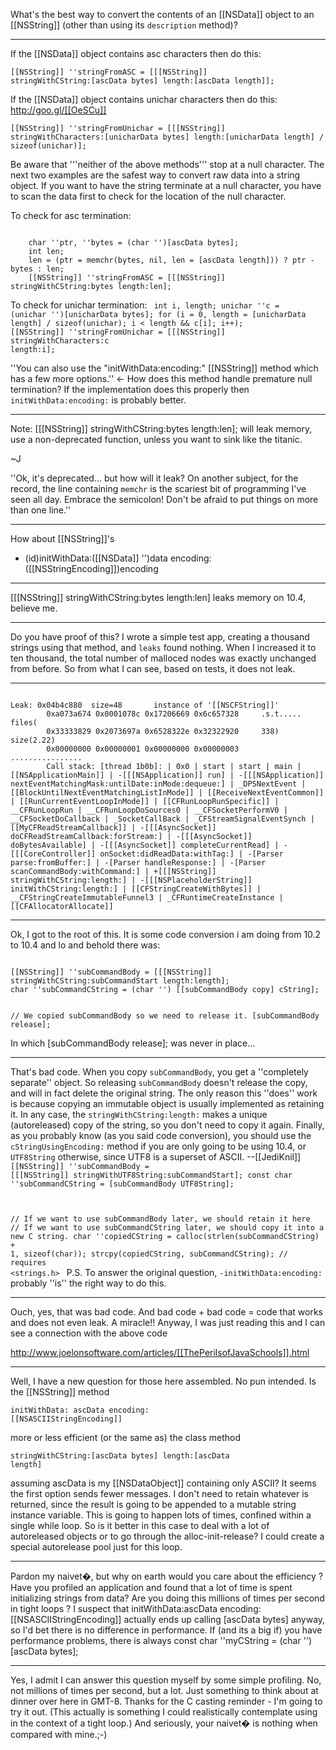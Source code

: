 

What's the best way to convert the contents of an [[NSData]] object to an [[NSString]] (other than using its <code>description</code> method)?

----

If the [[NSData]] object contains asc characters then do this:

<code>[[NSString]] ''stringFromASC = [[[NSString]] stringWithCString:[ascData bytes] length:[ascData length]];</code>

If the [[NSData]] object contains unichar characters then do this: http://goo.gl/[[OeSCu]]

<code>[[NSString]] ''stringFromUnichar = [[[NSString]] stringWithCharacters:[unicharData bytes] length:[unicharData length] / sizeof(unichar)];</code>

Be aware that '''neither of the above methods''' stop at a null character. The next two examples are the safest way to convert raw data into a string object. If you want to have the string terminate at a null character, you have to scan the data first to check for the location of the null character. 

To check for asc termination:

<code>
    char ''ptr, ''bytes = (char '')[ascData bytes]; 
    int len;
    len = (ptr = memchr(bytes, nil, len = [ascData length])) ? ptr - bytes : len;
    [[NSString]] ''stringFromASC = [[[NSString]] stringWithCString:bytes length:len];
</code>

To check for unichar termination:
<code>
    int i, length; 
    unichar ''c = (unichar '')[unicharData bytes];
    for (i = 0, length = [unicharData length] / sizeof(unichar); i < length && c[i]; i++);
    [[NSString]] ''stringFromUnichar = [[[NSString]] stringWithCharacters:c length:i];
</code>

''You can also use the "initWithData:encoding:" [[NSString]] method which has a few more options.'' <- How does this method handle premature null termination? If the implementation does this properly then <code>initWithData:encoding:</code> is probably better.

----
Note: [[[NSString]] stringWithCString:bytes length:len]; will leak memory, use a non-deprecated function, unless you want to sink like the titanic.

~J

''Ok, it's deprecated... but how will it leak? On another subject, for the record, the line containing <code>memchr</code> is the scariest bit of programming I've seen all day. Embrace the semicolon! Don't be afraid to put things on more than one line.''

----

How about [[NSString]]'s

- (id)initWithData:([[NSData]] '')data encoding:([[NSStringEncoding]])encoding

----
[[[NSString]] stringWithCString:bytes length:len] leaks memory on 10.4, believe me.

----
Do you have proof of this? I wrote a simple test app, creating a thousand strings using that method, and <code>leaks</code> found nothing. When I increased it to ten thousand, the total number of malloced nodes was exactly unchanged from before. So from what I can see, based on tests, it does not leak.

----

<code>
Leak: 0x04b4c880  size=48       instance of '[[NSCFString]]'
        0xa073a674 0x0001078c 0x17206669 0x6c657328     .s.t..... files(
        0x33333829 0x2073697a 0x6528322e 0x32322920     338) size(2.22) 
        0x00000000 0x00000001 0x00000000 0x00000003     ................
        Call stack: [thread 1b0b]: | 0x0 | start | start | main | [[NSApplicationMain]] | -[[[NSApplication]] run] | -[[[NSApplication]] nextEventMatchingMask:untilDate:inMode:dequeue:] | _DPSNextEvent | [[BlockUntilNextEventMatchingListInMode]] | [[ReceiveNextEventCommon]] | [[RunCurrentEventLoopInMode]] | [[CFRunLoopRunSpecific]] | __CFRunLoopRun | __CFRunLoopDoSources0 | __CFSocketPerformV0 | __CFSocketDoCallback | _SocketCallBack | _CFStreamSignalEventSynch | [[MyCFReadStreamCallback]] | -[[[AsyncSocket]] doCFReadStreamCallback:forStream:] | -[[[AsyncSocket]] doBytesAvailable] | -[[[AsyncSocket]] completeCurrentRead] | -[[[CoreController]] onSocket:didReadData:withTag:] | -[Parser parse:fromBuffer:] | -[Parser handleResponse:] | -[Parser scanCommandBody:withCommand:] | +[[[NSString]] stringWithCString:length:] | -[[[NSPlaceholderString]] initWithCString:length:] | [[CFStringCreateWithBytes]] | __CFStringCreateImmutableFunnel3 | _CFRuntimeCreateInstance | [[CFAllocatorAllocate]] 
</code>

----
Ok, I got to the root of this. It is some code conversion i am doing from 10.2 to 10.4 and lo and behold there was:

<code>
[[NSString]] ''subCommandBody = [[[NSString]] stringWithCString:subCommandStart length:length];
char ''subCommandCString = (char '') [[subCommandBody copy] cString];

// We copied subCommandBody so we need to release it.
[subCommandBody release];
</code>

In which [subCommandBody release]; was never in place...

----
That's bad code. When you copy <code>subCommandBody</code>, you get a ''completely separate'' object. So releasing <code>subCommandBody</code> doesn't release the copy, and will in fact delete the original string. The only reason this ''does'' work is because copying an immutable object is usually implemented as retaining it. In any case, the <code>stringWithCString:length:</code> makes a unique (autoreleased) copy of the string, so you don't need to copy it again. Finally, as you probably know (as you said code conversion), you should use the <code>cStringUsingEncoding:</code> method if you are only going to be using 10.4, or <code>UTF8String</code> otherwise, since UTF8 is a superset of ASCII. --[[JediKnil]]
<code>
[[NSString]] ''subCommandBody = [[[NSString]] stringWithUTF8String:subCommandStart];
const char ''subCommandCString = [subCommandBody UTF8String];

// If we want to use subCommandBody later, we should retain it here
// If we want to use subCommandCString later, we should copy it into a new C string.
char ''copiedCString = calloc(strlen(subCommandCString) + 1, sizeof(char));
strcpy(copiedCString, subCommandCString); // requires <strings.h>
</code>
P.S. To answer the original question, <code>-initWithData:encoding:</code> probably ''is'' the right way to do this.

----
Ouch, yes, that was bad code. And bad code + bad code = code that works and does not even leak. A miracle!! Anyway, I was just reading this and I can see a connection with the above code

http://www.joelonsoftware.com/articles/[[ThePerilsofJavaSchools]].html

----

Well, I have a new question for those here assembled. No pun intended. Is the [[NSString]] method

<code>initWithData: ascData encoding: [[NSASCIIStringEncoding]]</code>

more or less efficient (or the same as) the class method

<code>stringWithCString:[ascData bytes] length:[ascData length]</code>

assuming ascData is my [[NSDataObject]] containing only ASCII? It seems the first option sends fewer messages. I don't need to retain whatever is returned, since the result is going to be appended to a mutable string instance variable. This is going to happen lots of times, confined within a single while loop. So is it better in this case to deal with a lot of autoreleased objects or to go through
the alloc-init-release? I could create a special autorelease pool just for this loop.

----
Pardon my naivet�, but why on earth would you care about the efficiency ?  Have you profiled an application and found that a lot of time is spent initializing strings from data?  Are you doing this millions of times per second in tight loops ?  I suspect that initWithData:ascData encoding:[[NSASCIIStringEncoding]] actually ends up calling [ascData bytes] anyway, so I'd bet there is no difference in performance.  If (and its a big if) you have performance problems, there is always const char ''myCString = (char '')[ascData bytes];

----
Yes, I admit I can answer this question myself by some simple profiling. No, not millions of times per second, but a lot. Just something to think about at dinner over here in GMT-8. Thanks for the C casting reminder - I'm going to try it out. (This actually is something I could realistically contemplate using in the context of a tight loop.) And seriously, your naivet� is nothing when compared with mine.;-)